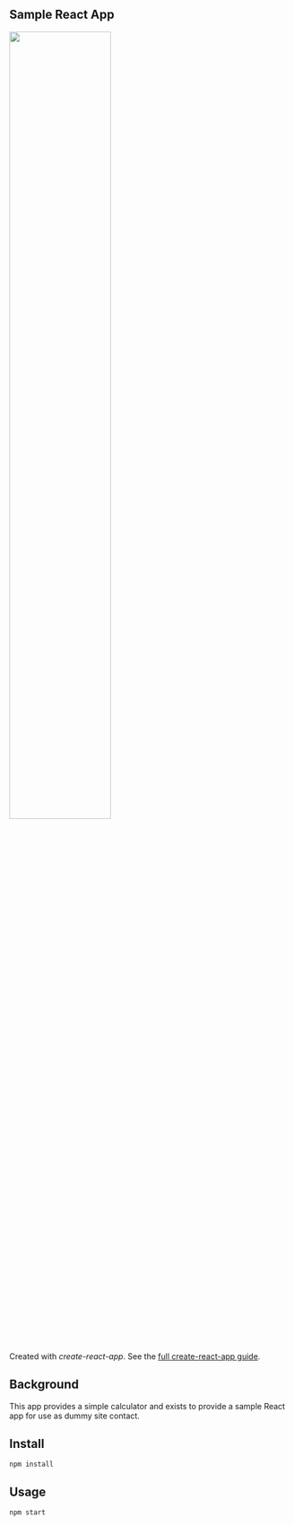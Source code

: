 Sample React App
---
<img src="Logotype primary.png" width="60%" height="60%" />

Created with *create-react-app*. See the [full create-react-app guide](https://github.com/facebookincubator/create-react-app/blob/master/packages/react-scripts/template/README.md).

Background
---

This app provides a simple calculator and exists to provide a sample React app for use as dummy site contact.

Install
---

`npm install`


Usage
---

`npm start`
